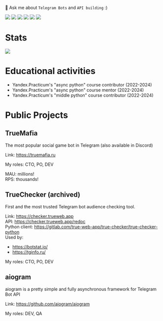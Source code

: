 💬 Ask me about `Telegram Bots` and `API building` :)

<p>
  <a href="https://www.python.org"><img src="https://badgen.net/badge/python/3+/blue"></a>
  <a href="https://docs.astral.sh/ruff/formatter/"><img src="https://img.shields.io/badge/code%20style-black-000000.svg"></a>
  <a href="https://github.com/astral-sh/ruff"><img src="https://img.shields.io/endpoint?url=https://raw.githubusercontent.com/charliermarsh/ruff/main/assets/badge/v1.json"></a>
  <a href="https://www.docker.com"><img src="https://badgen.net/badge/icon/docker?icon=docker&label"></a>
  <a href="https://t.me/Oleg_Oleg_Oleg"><img src="https://badgen.net/badge/icon/telegram?icon=telegram&label"></a>
  <a href="https://wakatime.com/@t0rr"><img src="https://wakatime.com/badge/user/2c037bd7-405a-43be-a6ab-b2b07c84b73f.svg"></a>
</p>

# Stats

<img src="https://github-readme-stats.vercel.app/api?username=Olegt0rr&show_icons=true&count_private=true">

# Educational activities

- Yandex.Practicum's "async python" course contributor (2022-2024)
- Yandex.Practicum's "async python" course mentor (2022-2024)
- Yandex.Practicum's "middle python" course contributor (2022-2024)

# Public Projects

## TrueMafia

The most popular social game bot in Telegram (also available in Discord)

Link: https://truemafia.ru

My roles: CTO, PO, DEV

MAU: millions! \
RPS: thousands!


## TrueChecker (archived)

First and the most trusted Telegram bot audience checking tool.

Link: https://checker.trueweb.app \
API: https://checker.trueweb.app/redoc \
Python client: https://gitlab.com/true-web-app/true-checker/true-checker-python \
Used by: 
 - https://botstat.io/
 - https://tginfo.ru/

My roles: CTO, PO, DEV


## aiogram

aiogram is a pretty simple and fully asynchronous framework for Telegram Bot API 

Link: https://github.com/aiogram/aiogram

My roles: DEV, QA
